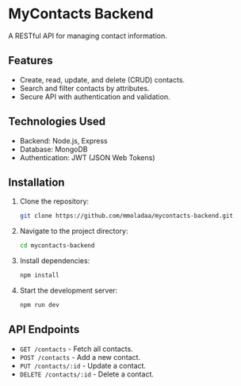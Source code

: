 # MyContacts Backend

A RESTful API for managing contact information.

## Features
- Create, read, update, and delete (CRUD) contacts.
- Search and filter contacts by attributes.
- Secure API with authentication and validation.

## Technologies Used
- Backend: Node.js, Express
- Database: MongoDB
- Authentication: JWT (JSON Web Tokens)

## Installation
1. Clone the repository:
   ```bash
   git clone https://github.com/mmoladaa/mycontacts-backend.git
   ```
2. Navigate to the project directory:
   ```bash
   cd mycontacts-backend
   ```
3. Install dependencies:
   ```bash
   npm install
   ```
4. Start the development server:
   ```bash
   npm run dev
   ```

## API Endpoints
- `GET /contacts` - Fetch all contacts.
- `POST /contacts` - Add a new contact.
- `PUT /contacts/:id` - Update a contact.
- `DELETE /contacts/:id` - Delete a contact.
